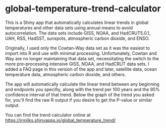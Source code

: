 # global-temperature-trend-calculator
This is a Shiny app that automatically calculates linear trends in global temperatures and other data sets using annual means to avoid autocorrelation. The data sets include GISS, NOAA, and HadCRUT5.0.1, UAH, RSS, HadSST, sunspots, atmospheric carbon dioxide, and ENSO.

Originally, I used only the Cowtan-Way data set as it was the easiest to import into R and use with minimal processing. Unfortunately, Cowtan and Way are no longer maintaining that data set, necessitating the switch to the more pre-processing intensive GISS, NOAA, and HadCRUT data sets. I added a FAQ page in this version of the app and later, satellite data, ocean temperature data, atmospheric carbon dioxide, and others.

The app will automatically calculate the linear trend between any beginning and endpoints you specifiy, along with the trend per 100 years and the 95% confidence interval of that trend. Below the graph of the trend you asked for, you'll find the raw R output if you desire to get the P-value or similar output.

You can find the trend calculator online at https://jrmilks.shinyapps.io/global_temperature_trend/
